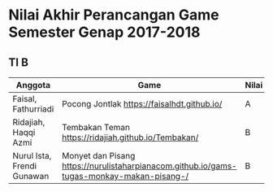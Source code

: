 # Nilai Akhir Perancangan Game Semester Genap 2017-2018

## TI B

|Anggota | Game | Nilai |
|---|---|---|
|Faisal, Fathurriadi | Pocong Jontlak <https://faisalhdt.github.io/> | A |
|Ridajiah, Haqqi Azmi | Tembakan Teman <https://ridajiah.github.io/Tembakan/> | B |
|Nurul Ista, Frendi Gunawan | Monyet dan Pisang <https://nurulistaharpianacom.github.io/gams-tugas-monkay-makan-pisang-/> | B |

